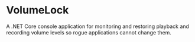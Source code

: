 # VolumeLock
A .NET Core console application for monitoring and restoring playback and recording volume levels so rogue applications cannot change them.
